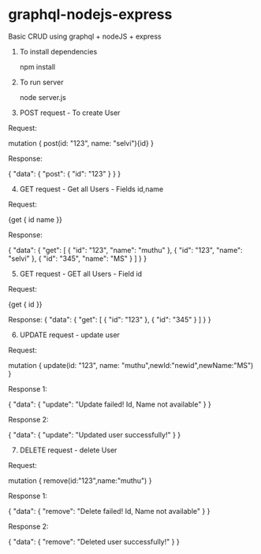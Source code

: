 # graphql-nodejs-express
Basic CRUD using graphql + nodeJS + express

1. To install dependencies

    npm install
    
2. To run server

    node server.js
    
3. POST request - To create User

Request:

mutation {
  post(id: "123", name: "selvi"){id}
}

Response:

{
  "data": {
    "post": {
      "id": "123"
    }
  }
}

4. GET request - Get all Users - Fields id,name

Request:

{get {
  id
  name
}}

Response:

{
  "data": {
    "get": [
      {
        "id": "123",
        "name": "muthu"
      },
      {
        "id": "123",
        "name": "selvi"
      },
      {
        "id": "345",
        "name": "MS"
      }
    ]
  }
}

5. GET request - GET all Users - Field id

Request:

{get {
  id
}}

Response:
{
  "data": {
    "get": [
      {
        "id": "123"
      },
      {
        "id": "345"
      }
    ]
  }
}

6. UPDATE request - update user

Request:

mutation {
  update(id: "123", name: "muthu",newId:"newid",newName:"MS")
}

Response 1:

{
  "data": {
    "update": "Update failed! Id, Name not available"
  }
}

Response 2:

{
  "data": {
    "update": "Updated user successfully!"
  }
}

7. DELETE request - delete User

Request:

mutation {
  remove(id:"123",name:"muthu")
}

Response 1:

{
  "data": {
    "remove": "Delete failed! Id, Name not available"
  }
}

Response 2:

{
  "data": {
    "remove": "Deleted user successfully!"
  }
}